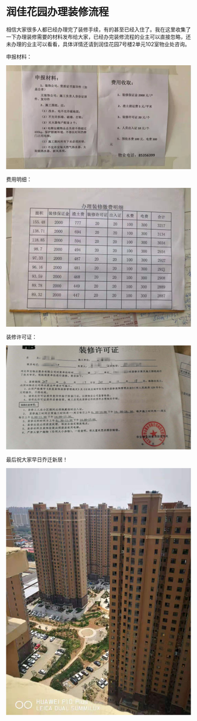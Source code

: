 # 润佳花园办理装修流程
相信大家很多人都已经办理完了装修手续，有的甚至已经入住了。我在这里收集了一下办理装修需要的材料发布给大家，已经办完装修流程的业主可以直接忽略，还未办理的业主可以看看，具体详情还请到润佳花园7号楼2单元102室物业处咨询。

申报材料：

![申报材料](imgs/fix02.jpg)

费用明细：

![申报材料](imgs/fix03.jpg)

装修许可证：

![申报材料](imgs/fix01.jpg)

最后祝大家早日乔迁新居！

![材料](imgs/all02.jpg)